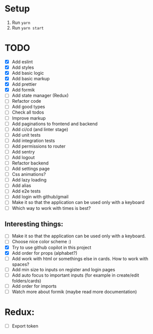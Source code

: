 # Setup
1. Run `yarn`
2. Run `yarn start`

# TODO
- [x] Add eslint
- [x] Add styles
- [x] Add basic logic
- [x] Add basic markup
- [x] Add prettier
- [x] Add formik
- [ ] Add state manager (Redux)
- [ ] Refactor code
- [ ] Add good types
- [ ] Check all todos
- [ ] Improve markup
- [ ] Add paginations to frontend and backend
- [ ] Add ci/cd (and linter stage)
- [ ] Add unit tests
- [ ] Add integration tests
- [ ] Add permissions to router
- [ ] Add sentry
- [ ] Add logout
- [ ] Refactor backend
- [ ] Add settings page
- [ ] Css animations?
- [ ] Add lazy loading
- [ ] Add alias
- [ ] Add e2e tests
- [ ] Add login with github/gmail
- [ ] Make it so that the application can be used only with a keyboard
- [ ] Which way to work with times is best?

## Interesting things:
- [ ] Make it so that the application can be used only with a keyboard.
- [ ] Choose nice color scheme :)
- [x] Try to use github copilot in this project
- [x] Add order for props (alphabet?)
- [ ] Add work with html or somethings else in cards. How to work with spaces?
- [ ] Add min size to inputs on register and login pages
- [ ] Add auto focus to important inputs (for example in create/edit folders/cards)
- [ ] Add order for imports
- [ ] Watch more about formik (maybe read more documentation)

# Redux:
- [ ] Export token
